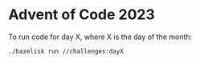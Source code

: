 # Advent of Code 2023

To run code for day X, where X is the day of the month:
```
./bazelisk run //challenges:dayX
```

